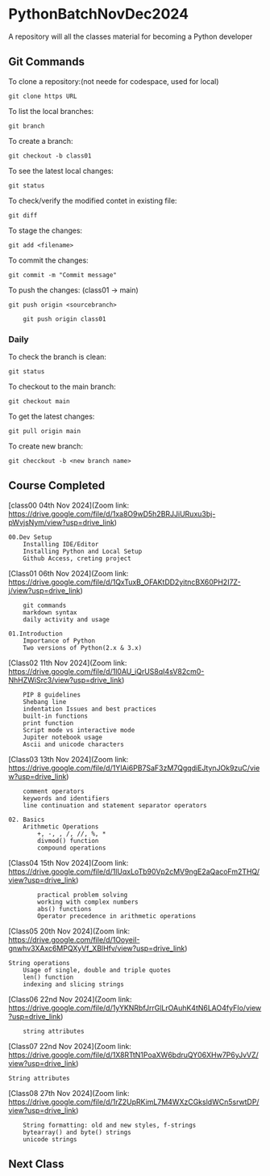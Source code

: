 # PythonBatchNovDec2024
A repository will all the classes material for becoming a Python developer


## Git Commands

To clone a repository:(not neede for codespace, used for local)

    git clone https URL

To list the local branches:

    git branch

To create a branch:

    git checkout -b class01

To see the latest local changes:

    git status

To check/verify the modified contet in existing file:

    git diff

To stage the changes:

    git add <filename>

To commit the changes:

    git commit -m "Commit message"

To push the changes: (class01 -> main)

    git push origin <sourcebranch>
        
        git push origin class01    

### Daily

To check the branch is clean:

    git status

To checkout to the main branch:

    git checkout main

To get the latest changes:

    git pull origin main

To create new branch:

    git checckout -b <new branch name>


## Course Completed

[class00 04th Nov 2024](Zoom link: https://drive.google.com/file/d/1xa8O9wD5h2BRJJiURuxu3bj-pWvjsNym/view?usp=drive_link)

    00.Dev Setup
        Installing IDE/Editor
        Installing Python and Local Setup
        Github Access, creting project

[Class01 06th Nov 2024](Zoom link: https://drive.google.com/file/d/1QxTuxB_OFAKtDD2yitncBX60PH2I7Z-j/view?usp=drive_link)

        git commands
        markdown syntax
        daily activity and usage
    
    01.Introduction
        Importance of Python
        Two versions of Python(2.x & 3.x)

[Class02 11th Nov 2024](Zoom link: https://drive.google.com/file/d/1l0AU_iQrUS8qI4sV82cm0-NhHZWiSrc3/view?usp=drive_link)

        PIP 8 guidelines
        Shebang line
        indentation Issues and best practices
        built-in functions
        print function
        Script mode vs interactive mode
        Jupiter notebook usage
        Ascii and unicode characters

[Class03 13th Nov 2024](Zoom link: https://drive.google.com/file/d/1YIAi6PB7SaF3zM7QgqdiEJtynJOk9zuC/view?usp=drive_link)

        comment operators
        keywords and identifiers
        line continuation and statement separator operators

    02. Basics
        Arithmetic Operations
            +, -, , /, //, %, *
            divmod() function
            compound operations

[Class04 15th Nov 2024](Zoom link: https://drive.google.com/file/d/1lUqxLoTb90Vp2cMV9ngE2aQacoFm2THQ/view?usp=drive_link)


            practical problem solving
            working with complex numbers
            abs() functions
            Operator precedence in arithmetic operations


[Class05 20th Nov 2024](Zoom link: https://drive.google.com/file/d/1OoyeiI-gnwhv3XAxc6MPQXyVf_XBlHfv/view?usp=drive_link)


    String operations
        Usage of single, double and triple quotes
        len() function
        indexing and slicing strings


[Class06 22nd Nov 2024](Zoom link: https://drive.google.com/file/d/1yYKNRbfJrrGlLrOAuhK4tN6LAO4fyFIo/view?usp=drive_link)


        string attributes


[Class07 22nd Nov 2024](Zoom link: https://drive.google.com/file/d/1X8RTtN1PoaXW6bdruQY06XHw7P6yJvVZ/view?usp=drive_link)


    String attributes



[Class08 27th Nov 2024](Zoom link: https://drive.google.com/file/d/1rZ2UpRKimL7M4WXzCGksldWCn5srwtDP/view?usp=drive_link)

        String formatting: old and new styles, f-strings
        bytearray() and byte() strings
        unicode strings





## Next Class

   
